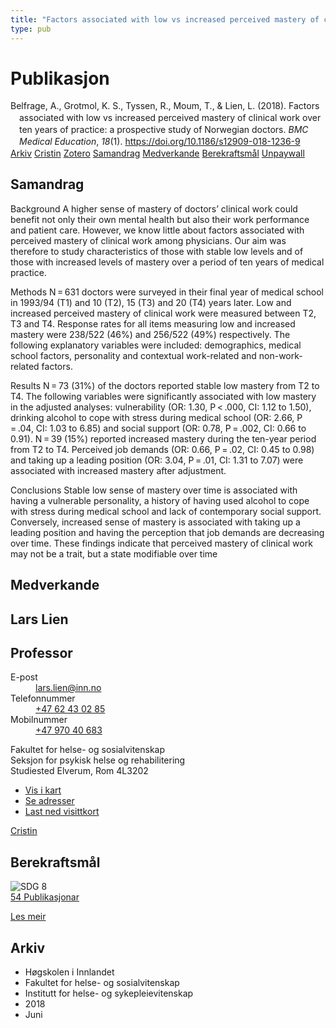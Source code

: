```yaml
---
title: "Factors associated with low vs increased perceived mastery of clinical work over ten years of practice: a prospective study of Norwegian doctors"
type: pub
---
```

<h1>Publikasjon</h1>
<article id="csl-bib-container-J2FCUCAK" class="csl-bib-container">
  <div class="csl-bib-body" style="line-height: 1.35; padding-left: 1em; text-indent:-1em;">
  <div class="csl-entry">Belfrage, A., Grotmol, K. S., Tyssen, R., Moum, T., &amp; Lien, L. (2018). Factors associated with low vs increased perceived mastery of clinical work over ten years of practice: a prospective study of Norwegian doctors. <i>BMC Medical Education</i>, <i>18</i>(1). <a href="https://doi.org/10.1186/s12909-018-1236-9">https://doi.org/10.1186/s12909-018-1236-9</a></div>
</div>
  <div class="csl-bib-buttons">
    <a href="#taxonomy-article-J2FCUCAK" class="csl-bib-button">Arkiv</a>
    <a href="https://app.cristin.no/results/show.jsf?id=1590018" alt="Cristin URL" class="csl-bib-button">Cristin</a>
    <a href="http://zotero.org/groups/5022929/items/J2FCUCAK" alt="Zotero URL" class="csl-bib-button">Zotero</a>
    <a href="#abstract-article-J2FCUCAK" class="csl-bib-button">Samandrag</a>
    <a href="#contributors-article-J2FCUCAK" class="csl-bib-button">Medverkande</a>
    <a href="#sdg-article-J2FCUCAK" class="csl-bib-button">Berekraftsmål</a>
    <a href="https://bmcmededuc.biomedcentral.com/track/pdf/10.1186/s12909-018-1236-9" class="csl-bib-button">Unpaywall</a>
  </div>
  <div id="csl-bib-meta-container-J2FCUCAK"></div>
</article>
<div id="csl-bib-meta-J2FCUCAK" class="csl-bib-meta">
  <article id="abstract-article-J2FCUCAK" class="abstract-article">
    <h1>Samandrag</h1>
    Background 
A higher sense of mastery of doctors’ clinical work could benefit not only their own mental health but also their work performance and patient care. However, we know little about factors associated with perceived mastery of clinical work among physicians. Our aim was therefore to study characteristics of those with stable low levels and of those with increased levels of mastery over a period of ten years of medical practice. 
 
Methods 
N = 631 doctors were surveyed in their final year of medical school in 1993/94 (T1) and 10 (T2), 15 (T3) and 20 (T4) years later. Low and increased perceived mastery of clinical work were measured between T2, T3 and T4. Response rates for all items measuring low and increased mastery were 238/522 (46%) and 256/522 (49%) respectively. The following explanatory variables were included: demographics, medical school factors, personality and contextual work-related and non-work-related factors. 
 
Results 
N = 73 (31%) of the doctors reported stable low mastery from T2 to T4. The following variables were significantly associated with low mastery in the adjusted analyses: vulnerability (OR: 1.30, P &lt; .000, CI: 1.12 to 1.50), drinking alcohol to cope with stress during medical school (OR: 2.66, P = .04, CI: 1.03 to 6.85) and social support (OR: 0.78, P = .002, CI: 0.66 to 0.91). N = 39 (15%) reported increased mastery during the ten-year period from T2 to T4. Perceived job demands (OR: 0.66, P = .02, CI: 0.45 to 0.98) and taking up a leading position (OR: 3.04, P = .01, CI: 1.31 to 7.07) were associated with increased mastery after adjustment. 
 
Conclusions 
Stable low sense of mastery over time is associated with having a vulnerable personality, a history of having used alcohol to cope with stress during medical school and lack of contemporary social support. Conversely, increased sense of mastery is associated with taking up a leading position and having the perception that job demands are decreasing over time. These findings indicate that perceived mastery of clinical work may not be a trait, but a state modifiable over time
  </article>
  <article id="contributors-article-J2FCUCAK" class="contributors-article">
    <h1>Medverkande</h1>
    <div class="personas">
<div class="vrtx-hinn-person-card">
<div class="photo">
<i class="lar la-user-circle missing-person"></i>
</div>
<div class="info">
<hgroup><h1>Lars Lien</h1>
<h2>Professor</h2>
</hgroup><dl>
<dt>E-post</dt>
<dd>
<a href="mailto:lars.lien@inn.no">lars.lien@inn.no</a>
</dd>
<dt>Telefonnummer</dt>
<dd><a href="tel:+4762430285">
+47 62 43 02 85
</a></dd>
<dt>Mobilnummer</dt>
<dd><a href="tel:+4797040683">
+47 970 40 683
</a></dd>
</dl>
<p>
Fakultet for helse- og sosialvitenskap<br>
Seksjon for psykisk helse og rehabilitering<br>
Studiested Elverum,
Rom 4L3202
</p>
<ul class="vrtx-hinn-links">
<li><a href="https://www.google.com/maps?q=60.88177,11.53669">Vis i kart</a></li>
<li><a href="https://www.inn.no/finn-en-ansatt/lars-lien.html#vrtx-hinn-addresses">Se adresser</a></li>
<li><a href="https://www.inn.no/finn-en-ansatt/lars-lien.html?vrtx=vcf">Last ned visittkort</a></li>
</ul>
</div>
</div>
<a href="https://app.cristin.no/persons/show.jsf?id=14287" alt="Cristin URL" class="personas-cristin">Cristin</a>
</div>
  </article>
  <article id="sdg-article-J2FCUCAK" class="sdg-article">
    <h1>Berekraftsmål</h1>
    <div class="sdg-container"><div id="sdg8" class="sdg">
<img src="{{< params subfolder >}}images/sdg/sdg08_no.png" class="image" alt="SDG 8">
<div class="sdg-overlay">
<a href="{{< params subfolder >}}no/archive/?sdg=8#archive" class="sdg-publication-count"><span>54</span> Publikasjonar</a>
<p><a href="https://www.fn.no/om-fn/fns-baerekraftsmaal/anstendig-arbeid-og-oekonomisk-vekst?lang=nno-NO" class="sdg-read-more">Les meir</a></p>
</div>
</div></div>
  </article>
  <article id="taxonomy-article-J2FCUCAK" class="taxonomy-article">
    <h1>Arkiv</h1>
    <ul>
      <li>Høgskolen i Innlandet</li>
      <li>Fakultet for helse- og sosialvitenskap</li>
      <li>Institutt for helse- og sykepleievitenskap</li>
      <li>2018</li>
      <li>Juni</li>
    </ul>
  </article>
</div>
